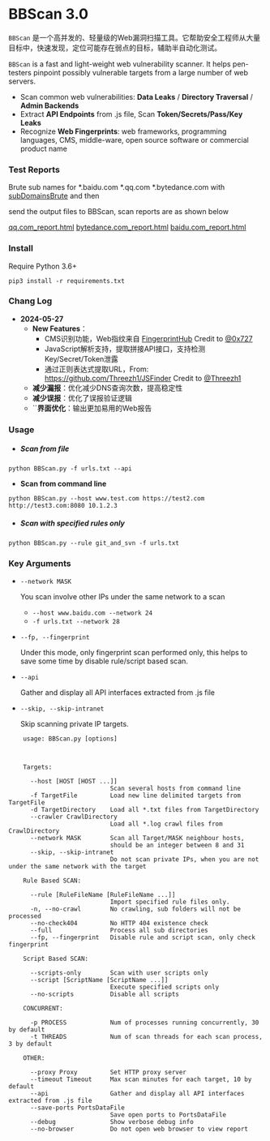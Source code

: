 # BBScan 3.0 #

`BBScan` 是一个高并发的、轻量级的Web漏洞扫描工具。它帮助安全工程师从大量目标中，快速发现，定位可能存在弱点的目标，辅助半自动化测试。

`BBScan` is a fast and light-weight web vulnerability scanner. It helps pen-testers pinpoint possibly vulnerable targets from a large number of web servers.

* Scan common web vulnerabilities: **Data Leaks** / **Directory Traversal** /  **Admin Backends**
* Extract **API Endpoints** from .js file, Scan **Token/Secrets/Pass/Key Leaks**
* Recognize **Web Fingerprints**: web frameworks, programming languages, CMS,  middle-ware, open source software or commercial product name 

### Test Reports 

Brute sub names for *.baidu.com *.qq.com *.bytedance.com with [subDomainsBrute](https://github.com/lijiejie/subDomainsBrute) and then 

send the output files to BBScan,  scan reports are as shown below

[qq.com_report.html](https://www.lijiejie.com/python/BBScan/qq.com_report.html)  [bytedance.com_report.html](https://www.lijiejie.com/python/BBScan/bytedance.com_report.html)  [baidu.com_report.html](https://www.lijiejie.com/python/BBScan/baidu.com_report.html)

### Install ###

Require Python 3.6+

	pip3 install -r requirements.txt

### Chang Log

* **2024-05-27** 
  * **New Features**：
    * CMS识别功能，Web指纹来自 [FingerprintHub](https://github.com/0x727/FingerprintHub)  Credit to [@0x727](https://github.com/0x727)
    * JavaScript解析支持，提取拼接API接口，支持检测Key/Secret/Token泄露
    * 通过正则表达式提取URL，From: https://github.com/Threezh1/JSFinder  Credit to [@Threezh1](https://github.com/Threezh1)
  * **减少漏报**：优化减少DNS查询次数，提高稳定性
  * **减少误报**：优化了误报验证逻辑
  * ``**界面优化**：输出更加易用的Web报告

### Usage

* ##### Scan from file

```
python BBScan.py -f urls.txt --api
```

* **Scan from command line**

```
python BBScan.py --host www.test.com https://test2.com http://test3.com:8080 10.1.2.3
```

* ##### Scan with specified rules only

```
python BBScan.py --rule git_and_svn -f urls.txt
```

### Key Arguments   ###

* `--network MASK`    

  You scan involve other IPs under the same network to a scan

  * `--host www.baidu.com --network 24`
  * `-f urls.txt --network 28`

* `--fp, --fingerprint`

  Under this mode, only fingerprint scan performed only, this helps to save some time by disable rule/script based scan.

* `--api`

  Gather and display all API interfaces extracted from .js file
  
* `--skip, --skip-intranet`

  Skip scanning private IP targets. 

```	(venv_py) python BBScan.py
	usage: BBScan.py [options]
	
	
	
	Targets:
	
	  --host [HOST [HOST ...]]
	                        Scan several hosts from command line
	  -f TargetFile         Load new line delimited targets from TargetFile
	  -d TargetDirectory    Load all *.txt files from TargetDirectory
	  --crawler CrawlDirectory
	                        Load all *.log crawl files from CrawlDirectory
	  --network MASK        Scan all Target/MASK neighbour hosts,
	                        should be an integer between 8 and 31
	  --skip, --skip-intranet
	                        Do not scan private IPs, when you are not under the same network with the target
	
	Rule Based SCAN:
	
	  --rule [RuleFileName [RuleFileName ...]]
	                        Import specified rule files only.
	  -n, --no-crawl        No crawling, sub folders will not be processed
	  --no-check404         No HTTP 404 existence check
	  --full                Process all sub directories
	  --fp, --fingerprint   Disable rule and script scan, only check fingerprint
	
	Script Based SCAN:
	
	  --scripts-only        Scan with user scripts only
	  --script [ScriptName [ScriptName ...]]
	                        Execute specified scripts only
	  --no-scripts          Disable all scripts
	
	CONCURRENT:
	
	  -p PROCESS            Num of processes running concurrently, 30 by default
	  -t THREADS            Num of scan threads for each scan process, 3 by default
	
	OTHER:
	
	  --proxy Proxy         Set HTTP proxy server
	  --timeout Timeout     Max scan minutes for each target, 10 by default
	  --api                 Gather and display all API interfaces extracted from .js file
	  --save-ports PortsDataFile
	                        Save open ports to PortsDataFile
	  --debug               Show verbose debug info
	  --no-browser          Do not open web browser to view report
	
```